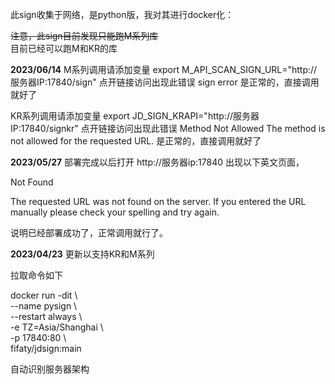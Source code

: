 此sign收集于网络，是python版，我对其进行docker化：

~~注意，此sign目前发现只能跑M系列库~~ \
目前已经可以跑M和KR的库 

**2023/06/14** 
M系列调用请添加变量 export M_API_SCAN_SIGN_URL="http://服务器IP:17840/sign" 
点开链接访问出现此错误 
sign error 
是正常的，直接调用就好了 

KR系列调用请添加变量 export JD_SIGN_KRAPI="http://服务器IP:17840/signkr" 
点开链接访问出现此错误 
Method Not Allowed 
The method is not allowed for the requested URL. 
是正常的，直接调用就好了 

**2023/05/27**
部署完成以后打开 http://服务器ip:17840 出现以下英文页面，

Not Found

The requested URL was not found on the server. If you entered the URL manually please check your spelling and try again.

说明已经部署成功了，正常调用就行了。

**2023/04/23**
更新以支持KR和M系列

拉取命令如下

docker run -dit \\  
--name pysign \\  
--restart always \\  
-e TZ=Asia/Shanghai \\  
-p 17840:80 \\  
fifaty/jdsign:main
  
自动识别服务器架构

